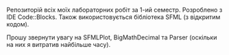 Репозиторій всіх моїх лабораторних робіт за 1-ий семестр. Розроблено з IDE Code::Blocks. Також використовується бібліотека SFML (з відкритим кодом). 

Прошу звернути увагу на SFMLPlot, BigMathDecimal та Parser (оскільки на них я витратив найбільше часу).
